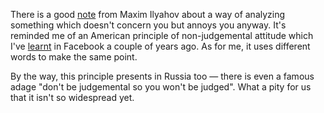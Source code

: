 ﻿There is a good [note](http://maximilyahov.ru/blog/all/mne-ok/) from Maxim Ilyahov about a way of analyzing something which doesn't concern you but annoys you anyway. It's reminded me of an American principle of non-judgemental attitude which I've [learnt](https://www.facebook.com/lilya.kim/posts/490845771117074) in Facebook a couple of years ago. As for me, it uses different words to make the same point.

By the way, this principle presents in Russia too — there is even a famous adage "don't be judgemental so you won't be judged". What a pity for us that it isn't so widespread yet.